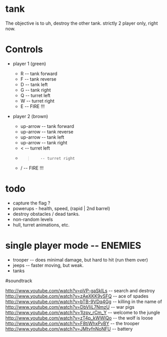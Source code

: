 # tank

The objective is to uh, destroy the other tank. strictly 2 player only, right now.

# Controls

  * player 1 (green)
    * R -- tank forward
    * F -- tank reverse 
    * D -- tank left
    * G -- tank right
    * Q -- turret left
    * W -- turret right
    * E -- FIRE !!!
    
  * player 2 (brown)
    * up-arrow -- tank forward
    * up-arrow -- tank reverse 
    * up-arrow -- tank left
    * up-arrow -- tank right
    * <        -- turret left
    * >        -- turret right
    * /        -- FIRE !!!

# todo

  * capture the flag ?
  * powerups - health, speed, (rapid | 2nd barrel) 
  * destroy obstacles / dead tanks.
  * non-random levels
  * hull, turret animations, etc.
  
# single player mode -- ENEMIES
  * trooper -- does minimal damage, but hard to hit (run them over)
  * jeeps   -- faster moving, but weak.
  * tanks

#soundtrack

http://www.youtube.com/watch?v=pVP-gaSkILs -- search and destroy
http://www.youtube.com/watch?v=zAeXKK9vSFQ -- ace of spades
http://www.youtube.com/watch?v=bTB-9VDq4Gg -- killing in the name of
http://www.youtube.com/watch?v=DbVIiL7NmzU -- war pigs
http://www.youtube.com/watch?v=1lzpv_rCm_Y -- welcome to the jungle
http://www.youtube.com/watch?v=zT4p_kWWlQo -- the wolf is loose
http://www.youtube.com/watch?v=F8tjWhxPvBY -- the trooper
http://www.youtube.com/watch?v=JMtvfnNoNFU -- battery

